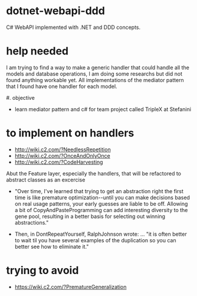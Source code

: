 # dotnet-webapi-ddd
C# WebAPI implemented with .NET and DDD concepts.

# help needed
I am trying to find a way to make a generic handler that could handle all the models and database operations, I am doing some researchs but did not found anything workable yet. All implementations of the mediator pattern that I found have one handler for each model.

#. objective
- learn mediator pattern and c# for team project called TripleX at Stefanini

# to implement on handlers
- http://wiki.c2.com/?NeedlessRepetition
- http://wiki.c2.com/?OnceAndOnlyOnce
- http://wiki.c2.com/?CodeHarvesting

Abut the Feature layer, especially the handlers, that will be refactored to abstract classes as an excercise

- "Over time, I've learned that trying to get an abstraction right the first time is like premature optimization--until you can make decisions based on real usage patterns, your early guesses are liable to be off. Allowing a bit of CopyAndPasteProgramming can add interesting diversity to the gene pool, resulting in a better basis for selecting out winning abstractions."

- Then, in DontRepeatYourself, RalphJohnson wrote: ... "it is often better to wait til you have several examples of the duplication so you can better see how to eliminate it."

# trying to avoid
- https://wiki.c2.com/?PrematureGeneralization
